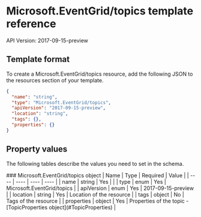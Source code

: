 # Microsoft.EventGrid/topics template reference
API Version: 2017-09-15-preview
## Template format

To create a Microsoft.EventGrid/topics resource, add the following JSON to the resources section of your template.

```json
{
  "name": "string",
  "type": "Microsoft.EventGrid/topics",
  "apiVersion": "2017-09-15-preview",
  "location": "string",
  "tags": {},
  "properties": {}
}
```
## Property values

The following tables describe the values you need to set in the schema.

<a id="Microsoft.EventGrid/topics" />
### Microsoft.EventGrid/topics object
|  Name | Type | Required | Value |
|  ---- | ---- | ---- | ---- |
|  name | string | Yes |  |
|  type | enum | Yes | Microsoft.EventGrid/topics |
|  apiVersion | enum | Yes | 2017-09-15-preview |
|  location | string | Yes | Location of the resource |
|  tags | object | No | Tags of the resource |
|  properties | object | Yes | Properties of the topic - [TopicProperties object](#TopicProperties) |

